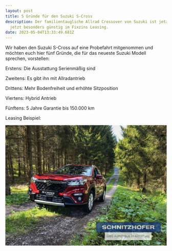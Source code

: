 ```yaml
---
layout: post
title: 5 Gründe für den Suzuki S-Cross
description: Der familientaugliche Allrad Crossover von Suzuki ist jetzt ist
  jetzt besonders günstig im Fixzins Leasing.
date: 2023-05-04T13:33:49.681Z
---
```

Wir haben den Suzuki S-Cross auf eine Probefahrt mitgenommen und möchten euch hier fünf Gründe, die für das neueste Suzuki Modell sprechen, vorstellen:

Erstens: Die Ausstattung
Serienmäßig sind

Zweitens: Es gibt ihn mit Allradantrieb

Drittens: Mehr Bodenfreiheit und erhöhte Sitzposition

Viertens: Hybrid Antrieb

Fünftens: 5 Jahre Garantie bis 150.000 km

Leasing Beispiel:



![](/assets/uploads/4cca8ab3-1feb-40d0-947f-ab4a0c51f59a.jpg)